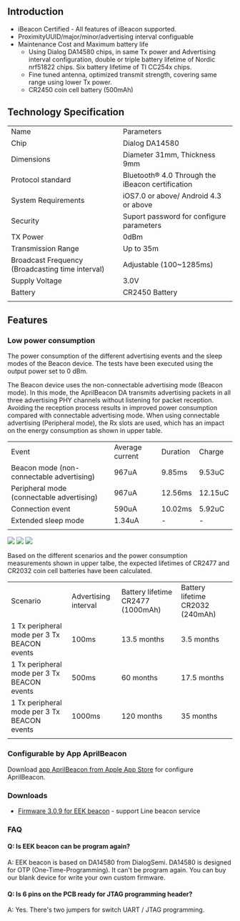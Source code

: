 ## Introduction

  - iBeacon Certified - All features of iBeacon supported.
  - ProximityUUID/major/minor/advertising interval configuable
  - Maintenance Cost and Maximum battery life
      - Using Dialog DA14580 chips, in same Tx power and Advertising
        interval configuration, double or triple battery lifetime of
        Nordic nrf51822 chips. Six battery lifetime of TI CC254x chips.
      - Fine tuned antenna, optimized transmit strength, covering same
        range using lower Tx power.
      - CR2450 coin cell battery
(500mAh)

## Technology Specification

|                                                  |                                                  |
| ------------------------------------------------ | ------------------------------------------------ |
| Name                                             | Parameters                                       |
| Chip                                             | Dialog DA14580                                   |
| Dimensions                                       | Diameter 31mm, Thickness 9mm                     |
| Protocol standard                                | Bluetooth® 4.0 Through the iBeacon certification |
| System Requirements                              | iOS7.0 or above/ Android 4.3 or above            |
| Security                                         | Suport password for configure parameters         |
| TX Power                                         | 0dBm                                             |
| Transmission Range                               | Up to 35m                                        |
| Broadcast Frequency (Broadcasting time interval) | Adjustable (100~1285ms)                          |
| Supply Voltage                                   | 3.0V                                             |
| Battery                                          | CR2450 Battery                                   |
|  |

## Features

### Low power consumption

The power consumption of the different advertising events and the sleep
modes of the Beacon device. The tests have been executed using the
output power set to 0 dBm.

The Beacon device uses the non-connectable advertising mode (Beacon
mode). In this mode, the AprilBeacon DA transmits advertising packets in
all three advertising PHY channels without listening for packet
reception. Avoiding the reception process results in improved power
consumption compared with connectable advertising mode. When using
connectable advertising (Peripheral mode), the Rx slots are used, which
has an impact on the energy consumption as shown in upper
table.

|                                           |                 |          |         |
| ----------------------------------------- | --------------- | -------- | ------- |
| Event                                     | Average current | Duration | Charge  |
| Beacon mode (non-connectable advertising) | 967uA           | 9.85ms   | 9.53uC  |
| Peripheral mode (connectable advertising) | 967uA           | 12.56ms  | 12.15uC |
| Connection event                          | 590uA           | 10.02ms  | 5.92uC  |
| Extended sleep mode                       | 1.34uA          | \-       | \-      |
|  |

<img src="http://7fvk57.com1.z0.glb.clouddn.com/da_power_1.png-640.jpg">

<img src="http://7fvk57.com1.z0.glb.clouddn.com/da_power_2.png-640.jpg">

<img src="http://7fvk57.com1.z0.glb.clouddn.com/da_power_3.png-640.jpg">

Based on the different scenarios and the power consumption measurements
shown in upper talbe, the expected lifetimes of CR2477 and CR2032 coin
cell batteries have been
calculated.

|                                             |                      |                                   |                                  |
| ------------------------------------------- | -------------------- | --------------------------------- | -------------------------------- |
| Scenario                                    | Advertising interval | Battery lifetime CR2477 (1000mAh) | Battery lifetime CR2032 (240mAh) |
| 1 Tx peripheral mode per 3 Tx BEACON events | 100ms                | 13.5 months                       | 3.5 months                       |
| 1 Tx peripheral mode per 3 Tx BEACON events | 500ms                | 60 months                         | 17.5 months                      |
| 1 Tx peripheral mode per 3 Tx BEACON events | 1000ms               | 120 months                        | 35 months                        |
|  |

### Configurable by App AprilBeacon

Download [app AprilBeacon from Apple App
Store](https://itunes.apple.com/app/aprilbeacon/id847517010?mt=8) for
configure AprilBeacon.

### Downloads

  - [Firmware 3.0.9 for EEK
    beacon](http://7fvk57.com1.z0.glb.clouddn.com/eek_fw_2.img) -
    support Line beacon service

### FAQ

#### Q: Is EEK beacon can be program again?

A: EEK beacon is based on DA14580 from DialogSemi. DA14580 is designed
for OTP (One-Time-Programming). It can't be program again. You can buy
our blank device for write your own custom firmware.

#### Q: Is 6 pins on the PCB ready for JTAG programming header?

A: Yes. There's two jumpers for switch UART / JTAG programming.